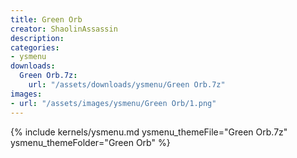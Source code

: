 ```yaml
---
title: Green Orb
creator: ShaolinAssassin
description: 
categories:
- ysmenu
downloads:
  Green Orb.7z:
    url: "/assets/downloads/ysmenu/Green Orb.7z"
images:
- url: "/assets/images/ysmenu/Green Orb/1.png"
---
```


{% include kernels/ysmenu.md ysmenu_themeFile="Green Orb.7z" ysmenu_themeFolder="Green Orb" %}
